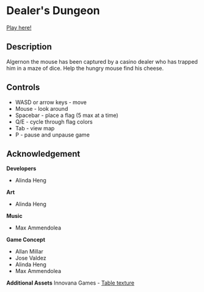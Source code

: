 # Dealer's Dungeon

[Play here!](https://alinda.itch.io/dealers_dungeon)
 
## Description
Algernon the mouse has been captured by a casino dealer who has trapped him in a maze of dice. Help the hungry mouse find his cheese.

## Controls
* WASD or arrow keys - move
* Mouse - look around
* Spacebar - place a flag (5 max at a time)
* Q/E - cycle through flag colors
* Tab - view map
* P - pause and unpause game

## Acknowledgement
**Developers**
* Alinda Heng

**Art**
* Alinda Heng

**Music**
* Max Ammendolea

**Game Concept**
* Allan Millar
* Jose Valdez
* Alinda Heng
* Max Ammendolea

**Additional Assets**
Innovana Games - [Table texture](https://assetstore.unity.com/packages/2d/textures-materials/wood/hand-painted-seamless-wood-texture-vol-6-162145)
